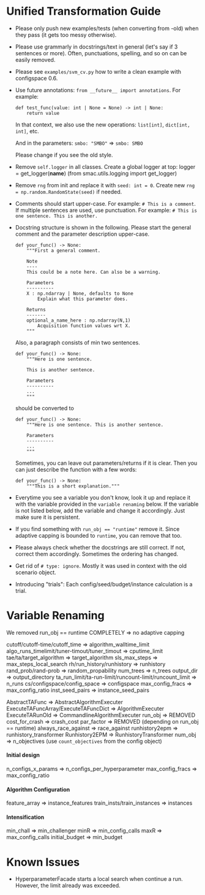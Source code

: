 # Unified Transformation Guide

- Please only push new examples/tests (when converting from -old) when they pass (it gets too messy otherwise).
- Please use grammarly in docstrings/text in general (let's say if 3 sentences or more). Often,
punctuations, spelling, and so on can be easily removed.
- Please see `examples/svm_cv.py` how to write a clean example with configspace 0.6.
- Use future annotations: `from __future__ import annotations`. For example:
    ```
    def test_func(value: int | None = None) -> int | None:
        return value
    ```

    In that context, we also use the new operations:
    `list[int]`, `dict[int, int]`, etc.

    And in the parameters:
    `smbo: "SMBO"` => `smbo: SMBO`
    
    Please change if you see the old style.

- Remove `self.logger` in all classes. Create a global logger at top:
logger = get_logger(__name__) (from smac.utils.logging import get_logger)

- Remove `rng` from init and replace it with `seed: int = 0`. Create new `rng = np.random.RandomState(seed)` if needed.

- Comments should start upper-case. For example: `# This is a comment`.
If multiple sentences are used, use punctuation. For example: `# This is one sentence. This is another.`

- Docstring structure is shown in the following. Please start the general comment and the parameter description
upper-case.

    ```
    def your_func() -> None:
        """First a general comment.

        Note
        ----
        This could be a note here. Can also be a warning.

        Parameters
        ----------
        X : np.ndarray | None, defaults to None
            Explain what this parameter does.

        Returns
        -------
        optional_a_name_here : np.ndarray(N,1)
            Acquisition function values wrt X.
        """
    ```

    Also, a paragraph consists of min two sentences.

    ```
    def your_func() -> None:
        """Here is one sentence.

        This is another sentence.

        Parameters
        ----------
        ...
        """
    ```

    should be converted to

    ```
    def your_func() -> None:
        """Here is one sentence. This is another sentence.
        
        Parameters
        ----------
        ...
        """
    ```

    Sometimes, you can leave out parameters/returns if it is clear. Then you can just describe the function
    with a few words:

    ```
    def your_func() -> None:
        """This is a short explanation."""
    ```

- Everytime you see a variable you don't know, look it up and replace it with the variable provided
in the `variable renaming` below. If the variable is not listed below, add the variable and change it
accordingly. Just make sure it is persistent.

- If you find something with `run_obj == "runtime"` remove it. Since adaptive capping 
is bounded to `runtime`, you can remove that too.

- Please always check whether the docstrings are still correct. If not, correct them accordingly. Sometimes the ordering has changed.

- Get rid of `# type: ignore`. Mostly it was used in context with the old scenario object.


- Introducing "trials": Each config/seed/budget/instance calculation is a trial.


# Variable Renaming

We removed run_obj == runtime COMPLETELY
=> no adaptive capping

cutoff/cutoff-time/cutoff_time => algorithm_walltime_limit
algo_runs_timelimit/tuner-timout/tuner_timout => cputime_limit
tae/ta/target_algorithm => target_algorithm
sls_max_steps => max_steps_local_search
rh/run_history/runhistory => runhistory
rand_prob/rand-prob => random_propability
num_trees => n_trees
output_dir => output_directory
ta_run_limit/ta-run-limit/runcount-limit/runcount_limit => n_runs
cs/configspace/config_space => configspace
max_config_fracs => max_config_ratio
inst_seed_pairs => instance_seed_pairs

AbstractTAFunc => AbstractAlgorithmExecuter
ExecuteTAFuncArray/ExecuteTAFuncDict => AlgorithmExecuter
ExecuteTARunOld => CommandlineAlgorithmExecuter
run_obj => REMOVED
cost_for_crash => crash_cost
par_factor => REMOVED (depending on run_obj == runtime)
always_race_against => race_against
runhistory2epm => runhistory_transformer
Runhistory2EPM => RunhistoryTransformer
num_obj => n_objectives (use `count_objectives` from the config object)

#### Initial design
n_configs_x_params => n_configs_per_hyperparameter
max_config_fracs => max_config_ratio

#### Algorithm Configuration
feature_array => instance_features
train_insts/train_instances => instances

#### Intensification
min_chall => min_challenger
minR => min_config_calls
maxR => max_config_calls
initial_budget => min_budget


# Known Issues
- HyperparameterFacade starts a local search when continue a run. However, the limit already was exceeded.